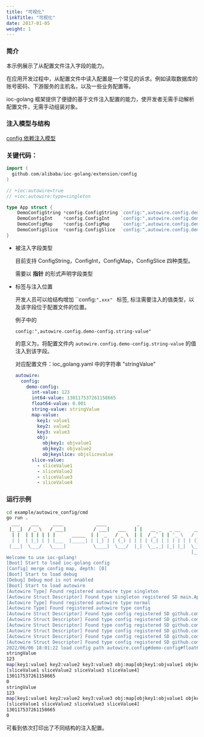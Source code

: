 ```yaml
---
title: "可视化"
linkTitle: "可视化"
date: 2017-01-05
weight: 1
---
```


### 简介

本示例展示了从配置文件注入字段的能力。

在应用开发过程中，从配置文件中读入配置是一个常见的诉求。例如读取数据库的账号密码、下游服务的主机名，以及一些业务配置等。

ioc-golang 框架提供了便捷的基于文件注入配置的能力，使开发者无需手动解析配置文件，无需手动组装对象。

### 注入模型与结构

[config 依赖注入模型](https://github.com/alibaba/IOC-golang/tree/master/extension/config)

### 关键代码：

```go
import (
  github.com/alibaba/ioc-golang/extension/config
)

// +ioc:autowire=true
// +ioc:autowire:type=singleton

type App struct {
	DemoConfigString *config.ConfigString `config:",autowire.config.demo-config.string-value"`
	DemoConfigInt    *config.ConfigInt    `config:",autowire.config.demo-config.int-value"`
	DemoConfigMap    *config.ConfigMap    `config:",autowire.config.demo-config.map-value"`
	DemoConfigSlice  *config.ConfigSlice  `config:",autowire.config.demo-config.slice-value"`
}
```

- 被注入字段类型

  目前支持 ConfigString，ConfigInt，ConfigMap，ConfigSlice 四种类型。

  需要以 **指针** 的形式声明字段类型

- 标签与注入位置

  开发人员可以给结构增加 ``config:`",xxx" ` 标签, 标注需要注入的值类型，以及该字段位于配置文件的位置。

  例子中的

  `config:",autowire.config.demo-config.string-value"`

  的意义为，将配置文件内 `autowire.config.demo-config.string-value` 的值注入到该字段。

  对应配置文件：ioc_golang.yaml 中的字符串 "stringValue"

  ```yaml
  autowire:
    config:
      demo-config:
        int-value: 123
        int64-value: 130117537261158665
        float64-value: 0.001
        string-value: stringValue
        map-value:
          key1: value1
          key2: value2
          key3: value3
          obj:
            objkey1: objvalue1
            objkey2: objvalue2
            objkeyslice: objslicevalue
        slice-value:
          - sliceValue1
          - sliceValue2
          - sliceValue3
          - sliceValue4
  ```

### 运行示例

```bash
cd example/autowire_config/cmd
go run .
  ___    ___     ____            ____           _                         
 |_ _|  / _ \   / ___|          / ___|   ___   | |   __ _   _ __     __ _ 
  | |  | | | | | |      _____  | |  _   / _ \  | |  / _` | | '_ \   / _` |
  | |  | |_| | | |___  |_____| | |_| | | (_) | | | | (_| | | | | | | (_| |
 |___|  \___/   \____|          \____|  \___/  |_|  \__,_| |_| |_|  \__, |
                                                                    |___/ 
Welcome to use ioc-golang!
[Boot] Start to load ioc-golang config
[Config] merge config map, depth: [0]
[Boot] Start to load debug
[Debug] Debug mod is not enabled
[Boot] Start to load autowire
[Autowire Type] Found registered autowire type singleton
[Autowire Struct Descriptor] Found type singleton registered SD main.App
[Autowire Type] Found registered autowire type normal
[Autowire Type] Found registered autowire type config
[Autowire Struct Descriptor] Found type config registered SD github.com/alibaba/ioc-golang/extension/config.ConfigInt64
[Autowire Struct Descriptor] Found type config registered SD github.com/alibaba/ioc-golang/extension/config.ConfigInt
[Autowire Struct Descriptor] Found type config registered SD github.com/alibaba/ioc-golang/extension/config.ConfigMap
[Autowire Struct Descriptor] Found type config registered SD github.com/alibaba/ioc-golang/extension/config.ConfigSlice
[Autowire Struct Descriptor] Found type config registered SD github.com/alibaba/ioc-golang/extension/config.ConfigString
[Autowire Struct Descriptor] Found type config registered SD github.com/alibaba/ioc-golang/extension/config.ConfigFloat64
2022/06/06 18:01:22 load config path autowire.config#demo-config#float64-value error =  property [autowire config#demo-config#float64-value]'s key config#demo-config#float64-value not found
stringValue
123
map[key1:value1 key2:value2 key3:value3 obj:map[objkey1:objvalue1 objkey2:objvalue2 objkeyslice:objslicevalue]]
[sliceValue1 sliceValue2 sliceValue3 sliceValue4]
130117537261158665
0
stringValue
123
map[key1:value1 key2:value2 key3:value3 obj:map[objkey1:objvalue1 objkey2:objvalue2 objkeyslice:objslicevalue]]
[sliceValue1 sliceValue2 sliceValue3 sliceValue4]
130117537261158665
0

```

可看到依次打印出了不同结构的注入配置。

